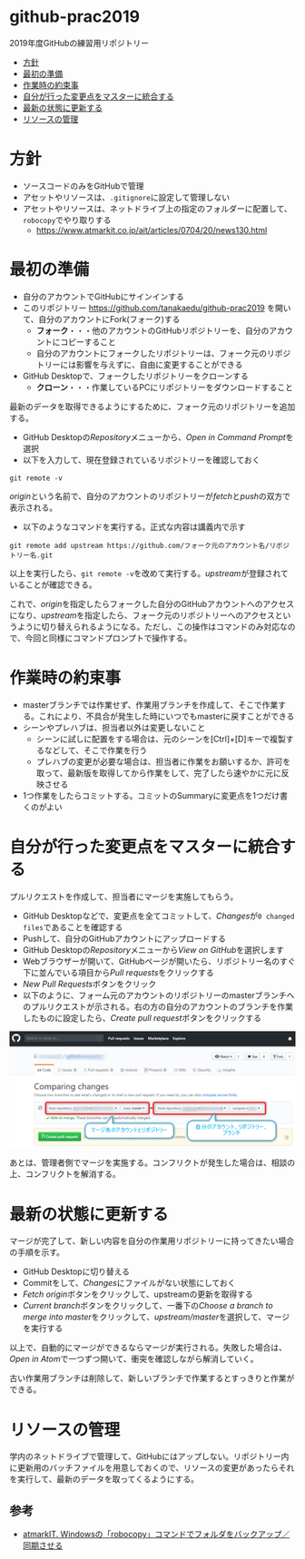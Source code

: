 # github-prac2019
2019年度GitHubの練習用リポジトリー

- [方針](https://github.com/tanakaedu/github-prac2019/blob/master/README.md#%E6%96%B9%E9%87%9D)
- [最初の準備](https://github.com/tanakaedu/github-prac2019/blob/master/README.md#%E6%9C%80%E5%88%9D%E3%81%AE%E6%BA%96%E5%82%99)
- [作業時の約束事](https://github.com/tanakaedu/github-prac2019/blob/master/README.md#%E4%BD%9C%E6%A5%AD%E6%99%82%E3%81%AE%E7%B4%84%E6%9D%9F%E4%BA%8B)
- [自分が行った変更点をマスターに統合する](https://github.com/tanakaedu/github-prac2019/blob/master/README.md#%E8%87%AA%E5%88%86%E3%81%8C%E8%A1%8C%E3%81%A3%E3%81%9F%E5%A4%89%E6%9B%B4%E7%82%B9%E3%82%92%E3%83%9E%E3%82%B9%E3%82%BF%E3%83%BC%E3%81%AB%E7%B5%B1%E5%90%88%E3%81%99%E3%82%8B)
- [最新の状態に更新する](https://github.com/tanakaedu/github-prac2019/blob/master/README.md#%E6%9C%80%E6%96%B0%E3%81%AE%E7%8A%B6%E6%85%8B%E3%81%AB%E6%9B%B4%E6%96%B0%E3%81%99%E3%82%8B)
- [リソースの管理]()


# 方針
- ソースコードのみをGitHubで管理
- アセットやリソースは、`.gitignore`に設定して管理しない
- アセットやリソースは、ネットドライブ上の指定のフォルダーに配置して、`robocopy`でやり取りする
  - https://www.atmarkit.co.jp/ait/articles/0704/20/news130.html
  
# 最初の準備
- 自分のアカウントでGitHubにサインインする
- このリポジトリー https://github.com/tanakaedu/github-prac2019 を開いて、自分のアカウントにFork(フォーク)する
  - **フォーク**・・・他のアカウントのGitHubリポジトリーを、自分のアカウントにコピーすること
  - 自分のアカウントにフォークしたリポジトリーは、フォーク元のリポジトリーには影響を与えずに、自由に変更することができる
- GitHub Desktopで、フォークしたリポジトリーをクローンする
  - **クローン**・・・作業しているPCにリポジトリーをダウンロードすること

最新のデータを取得できるようにするために、フォーク元のリポジトリーを追加する。

- GitHub Desktopの*Repository*メニューから、*Open in Command Prompt*を選択
- 以下を入力して、現在登録されているリポジトリーを確認しておく

```
git remote -v
```

*origin*という名前で、自分のアカウントのリポジトリーが*fetch*と*push*の双方で表示される。

- 以下のようなコマンドを実行する。正式な内容は講義内で示す

```
git remote add upstream https://github.com/フォーク元のアカウント名/リポジトリー名.git
```

以上を実行したら、`git remote -v`を改めて実行する。*upstream*が登録されていることが確認できる。

これで、*origin*を指定したらフォークした自分のGitHubアカウントへのアクセスになり、*upstream*を指定したら、フォーク元のリポジトリーへのアクセスというように切り替えられるようになる。ただし、この操作はコマンドのみ対応なので、今回と同様にコマンドプロンプトで操作する。

# 作業時の約束事
- masterブランチでは作業せず、作業用ブランチを作成して、そこで作業する。これにより、不具合が発生した時にいつでもmasterに戻すことができる
- シーンやプレハブは、担当者以外は変更しないこと
  - シーンに試しに配置をする場合は、元のシーンを[Ctrl]+[D]キーで複製するなどして、そこで作業を行う
  - プレハブの変更が必要な場合は、担当者に作業をお願いするか、許可を取って、最新版を取得してから作業をして、完了したら速やかに元に反映させる
- 1つ作業をしたらコミットする。コミットのSummaryに変更点を1つだけ書くのがよい


# 自分が行った変更点をマスターに統合する
プルリクエストを作成して、担当者にマージを実施してもらう。

- GitHub Desktopなどで、変更点を全てコミットして、*Changes*が`0 changed files`であることを確認する
- Pushして、自分のGitHubアカウントにアップロードする
- GitHub Desktopの*Repository*メニューから*View on GitHub*を選択します
- Webブラウザーが開いて、GitHubページが開いたら、リポジトリー名のすぐ下に並んでいる項目から*Pull requests*をクリックする
- *New Pull Requests*ボタンをクリック
- 以下のように、フォーム元のアカウントのリポジトリーのmasterブランチへのプルリクエストが示される。右の方の自分のアカウントのブランチを作業したものに設定したら、*Create pull request*ボタンをクリックする

![プルリクエスト](Images/img00.png)

あとは、管理者側でマージを実施する。コンフリクトが発生した場合は、相談の上、コンフリクトを解消する。

# 最新の状態に更新する
マージが完了して、新しい内容を自分の作業用リポジトリーに持ってきたい場合の手順を示す。

- GitHub Desktopに切り替える
- Commitをして、*Changes*にファイルがない状態にしておく
- *Fetch origin*ボタンをクリックして、upstreamの更新を取得する
- *Current branch*ボタンをクリックして、一番下の*Choose a branch to merge into master*をクリックして、*upstream/master*を選択して、マージを実行する

以上で、自動的にマージができるならマージが実行される。失敗した場合は、*Open in Atom*で一つずつ開いて、衝突を確認しながら解消していく。

古い作業用ブランチは削除して、新しいブランチで作業するとすっきりと作業ができる。

# リソースの管理
学内のネットドライブで管理して、GitHubにはアップしない。リポジトリー内に更新用のバッチファイルを用意しておくので、リソースの変更があったらそれを実行して、最新のデータを取ってくるようにする。

## 参考
- [atmarkIT. Windowsの「robocopy」コマンドでフォルダをバックアップ／同期させる](https://www.atmarkit.co.jp/ait/articles/0704/20/news130.html)


